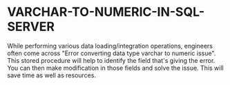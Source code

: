 # VARCHAR-TO-NUMERIC-IN-SQL-SERVER
While performing various data loading/integration operations, engineers often come across "Error converting data type varchar to numeric issue". This stored procedure will help to identify the field that's giving the error. You can then make modification in those fields and solve the issue. This will save time as well as resources.
